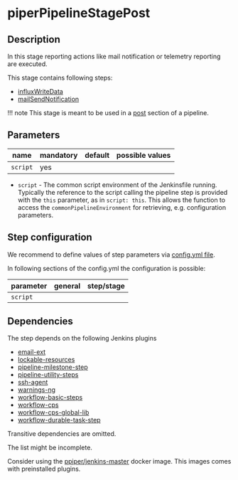 # piperPipelineStagePost

## Description

In this stage reporting actions like mail notification or telemetry reporting are executed.

This stage contains following steps:
- [influxWriteData](./influxWriteData.md)
- [mailSendNotification](./mailSendNotification.md)

!!! note
    This stage is meant to be used in a [post](https://jenkins.io/doc/book/pipeline/syntax/#post) section of a pipeline.

## Parameters

| name | mandatory | default | possible values |
|------|-----------|---------|-----------------|
| `script` | yes |  |  |

* `script` - The common script environment of the Jenkinsfile running. Typically the reference to the script calling the pipeline step is provided with the `this` parameter, as in `script: this`. This allows the function to access the `commonPipelineEnvironment` for retrieving, e.g. configuration parameters.

## Step configuration

We recommend to define values of step parameters via [config.yml file](../configuration.md).

In following sections of the config.yml the configuration is possible:

| parameter | general | step/stage |
|-----------|---------|------------|
| `script` |  |  |

## Dependencies

The step depends on the following Jenkins plugins

* [email-ext](https://plugins.jenkins.io/email-ext)
* [lockable-resources](https://plugins.jenkins.io/lockable-resources)
* [pipeline-milestone-step](https://plugins.jenkins.io/pipeline-milestone-step)
* [pipeline-utility-steps](https://plugins.jenkins.io/pipeline-utility-steps)
* [ssh-agent](https://plugins.jenkins.io/ssh-agent)
* [warnings-ng](https://plugins.jenkins.io/warnings-ng)
* [workflow-basic-steps](https://plugins.jenkins.io/workflow-basic-steps)
* [workflow-cps](https://plugins.jenkins.io/workflow-cps)
* [workflow-cps-global-lib](https://plugins.jenkins.io/workflow-cps-global-lib)
* [workflow-durable-task-step](https://plugins.jenkins.io/workflow-durable-task-step)

Transitive dependencies are omitted.

The list might be incomplete.

Consider using the [ppiper/jenkins-master](https://cloud.docker.com/u/ppiper/repository/docker/ppiper/jenkins-master)
docker image. This images comes with preinstalled plugins.

